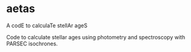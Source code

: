 # aetas
A codE to calculaTe stellAr ageS

Code to calculate stellar ages using photometry and spectroscopy with PARSEC isochrones.
